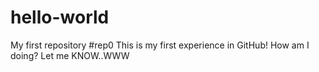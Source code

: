 # hello-world
My first repository #rep0
This is my first experience in GitHub!
How am I doing? Let me KNOW..WWW
